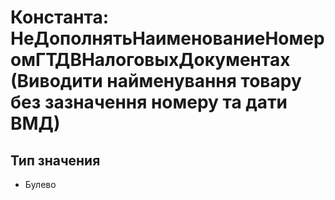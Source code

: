 ﻿# Константа: НеДополнятьНаименованиеНомеромГТДВНалоговыхДокументах (Виводити найменування товару без зазначення номеру та дати ВМД)

## Тип значения

- Булево

